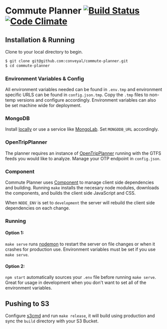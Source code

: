 # Commute Planner [![Build Status](https://travis-ci.org/conveyal/commute-planner.png)](https://travis-ci.org/conveyal/commute-planner) [![Code Climate](https://codeclimate.com/github/conveyal/commute-planner.png)](https://codeclimate.com/github/conveyal/commute-planner)

## Installation & Running

Clone to your local directory to begin.

```bash
$ git clone git@github.com:conveyal/commute-planner.git
$ cd commute-planner
```

### Environment Variables & Config

All environment variables needed can be found in `.env.tmp` and environment specific URLS can be found in `config.json.tmp`. Copy the `.tmp` files to non-temp versions and configure accordingly. Environment variables can also be set machine wide for deployment.

### MongoDB

Install [locally](http://www.mongodb.org/downloads) or use a service like [MongoLab](https://mongolab.com/welcome/). Set `MONGODB_URL` accordingly.

### OpenTripPlanner

The planner requires an instance of [OpenTripPlanner](http://opentripplanner.com) running with the GTFS feeds you would like to analyze. Manage your OTP endpoint in `config.json`.

### Component

Commute Planner uses [Component](https://github.com/component) to manage client side dependencies and building. Running `make` installs the necesary node modules, downloads the components, and builds the client side JavaScript and CSS.

When `NODE_ENV` is set to `development` the server will rebuild the client side dependencies on each change.

### Running

#### Option 1:

`make serve` runs [nodemon](http://nodemon.io/) to restart the server on file changes or when it crashes for production use. Environment variables must be set if you use `make serve`.

#### Option 2:

`npm start` automatically sources your `.env` file before running `make serve`. Great for usage in development when you don't want to set all of the environment variables.

## Pushing to S3

Configure [s3cmd](http://s3tools.org/s3cmd) and run `make release`, it will build using production and sync the `build` directory with your S3 Bucket.
